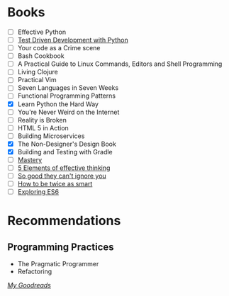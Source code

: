 # Books

- [ ] Effective Python
- [ ] [Test Driven Development with Python](http://obeythetestinggoat.com)
- [ ] Your code as a Crime scene
- [ ] Bash Cookbook
- [ ] A Practical Guide to Linux Commands, Editors and Shell Programming
- [ ] Living Clojure
- [ ] Practical Vim
- [ ] Seven Languages in Seven Weeks
- [ ] Functional Programming Patterns
- [X] Learn Python the Hard Way
- [ ] You're Never Weird on the Internet
- [ ] Reality is Broken
- [ ] HTML 5 in Action
- [ ] Building Microservices
- [X] The Non-Designer's Design Book
- [X] Building and Testing with Gradle
- [ ] [Mastery](http://smile.amazon.com/gp/product/B007V65PBK/ref=smi_www_rco2_go_smi_2147660602)
- [ ] [5 Elements of effective thinking](http://smile.amazon.com/5-Elements-Effective-Thinking-ebook/dp/B008JUVDUE/ref=sr_1_1)
- [ ] [So good they can't ignore you](http://smile.amazon.com/Good-They-Cant-Ignore-You-ebook/dp/B0076DDBJ6/)
- [ ] [How to be twice as smart](http://smile.amazon.com/How-Twice-Smart-Brainpower-Unleashing/dp/0134023471)
- [ ] [Exploring ES6](http://exploringjs.com/)

# Recommendations

## Programming Practices

* The Pragmatic Programmer
* Refactoring 

*[My Goodreads](https://www.goodreads.com/user/show/3331615-jamal)*